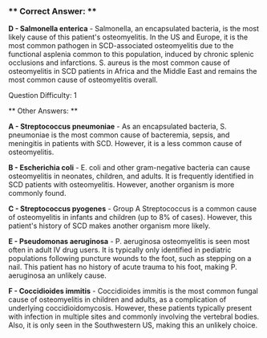 ### ** Correct Answer: **

**D - Salmonella enterica** - Salmonella, an encapsulated bacteria, is the most likely cause of this patient's osteomyelitis. In the US and Europe, it is the most common pathogen in SCD-associated osteomyelitis due to the functional asplenia common to this population, induced by chronic splenic occlusions and infarctions. S. aureus is the most common cause of osteomyelitis in SCD patients in Africa and the Middle East and remains the most common cause of osteomyelitis overall.

Question Difficulty: 1

** Other Answers: **

**A - Streptococcus pneumoniae** - As an encapsulated bacteria, S. pneumoniae is the most common cause of bacteremia, sepsis, and meningitis in patients with SCD. However, it is a less common cause of osteomyelitis.

**B - Escherichia coli** - E. coli and other gram-negative bacteria can cause osteomyelitis in neonates, children, and adults. It is frequently identified in SCD patients with osteomyelitis. However, another organism is more commonly found.

**C - Streptococcus pyogenes** - Group A Streptococcus is a common cause of osteomyelitis in infants and children (up to 8% of cases). However, this patient's history of SCD makes another organism more likely.

**E - Pseudomonas aeruginosa** - P. aeruginosa osteomyelitis is seen most often in adult IV drug users. It is typically only identified in pediatric populations following puncture wounds to the foot, such as stepping on a nail. This patient has no history of acute trauma to his foot, making P. aeruginosa an unlikely cause.

**F - Coccidioides immitis** - Coccidioides immitis is the most common fungal cause of osteomyelitis in children and adults, as a complication of underlying coccidioidomycosis. However, these patients typically present with infection in multiple sites and commonly involving the vertebral bodies. Also, it is only seen in the Southwestern US, making this an unlikely choice.

